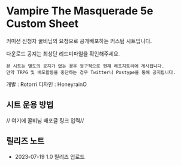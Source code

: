 # Vampire The Masquerade 5e Custom Sheet
커미션 신청자 꿀비님의 요청으로 공개배포하는 커스텀 시트입니다.

다운로드 공지는 최상단 리드미파일을 확인해주세요.

```
본 시트는 별도의 공지가 없는 경우 영구적으로 현재 레포지토리에 게시됩니다.
만약 TRPG 및 배포활동을 중단하는 경우 Twitter나 Postype을 통해 공지됩니다.
```

개발 : Rotorri
디자인 : HoneyrainO

## 시트 운용 방법
// 여기에 꿀비님 배포글 링크 입력//


## 릴리즈 노트
- 2023-07-19 1.0 릴리즈 업로드